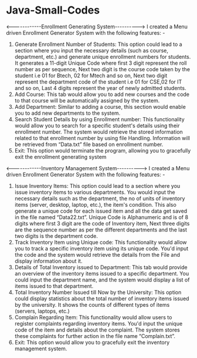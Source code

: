 # Java-Small-Codes

<------------Enrollment Generating System---------->
I created a Menu driven Enrollment Generator System with the following features: -
1. Generate Enrollment Number of Students:
This option could lead to a section where you input the necessary details (such as course, department, 
etc.) and generate unique enrollment numbers for students.
It generates a 11-digit Unique Code where first 3 digit represent the roll number as per sequence,
Next two digit is the course code taken by the student i.e 01 for Btech, 02 for Mtech and so on, Next 
two digit represent the department code of the student i.e 01 for CSE,02 for IT and so on, Last 4 digits 
represent the year of newly admitted students.
2. Add Course:
This tab would allow you to add new courses and the code to that course will be automatically 
assigned by the system.
3. Add Department:
Similar to adding a course, this section would enable you to add new departments to the system. 
4. Search Student Details by using Enrollment number:
This functionality would allow you to search for a specific student's details using their enrollment 
number. The system would retrieve the stored information related to that enrollment number by 
using file Handling. Information will be retrieved from “Data.txt” file based on enrollment number.
5. Exit:
This option would terminate the program, allowing you to gracefully exit the enrollment generating 
system

<------------Inventory Management System---------->
I created a Menu driven Enrollment Generator System with the following features: -
1. Issue Inventory Items:
This option could lead to a section where you issue inventory items to various departments. You would 
input the necessary details such as the department, the no of units of inventory items (server, desktop, 
laptop, etc.), the item's condition. This also generate a unique code for each issued item and all the data 
get saved in the file named “Data22.txt”.
 Unique Code is Alphanumeric and is of 8 digits where first 3 digit are the code of Inventory item, Next 
 three digits are the sequence number as per the different departments and the last two digits is the
 department code.
2. Track Inventory Item using Unique code:
This functionality would allow you to track a specific inventory item using its unique code. You'd input 
the code and the system would retrieve the details from the File and display information about it.
3. Details of Total Inventory issued to Department:
This tab would provide an overview of the inventory items issued to a specific department. You could 
input the department name, and the system would display a list of items issued to that department.
4. Total Inventory Number Issued till Now by the University:
This option could display statistics about the total number of inventory items issued by the university. It 
shows the counts of different types of items (servers, laptops, etc.) 
5. Complain Regarding Item:
This functionality would allow users to register complaints regarding inventory items. You'd input the 
unique code of the item and details about the complaint. The system stores these complaints for further 
action in the file name “Complain.txt”.
6. Exit:
This option would allow you to gracefully exit the inventory management system.
